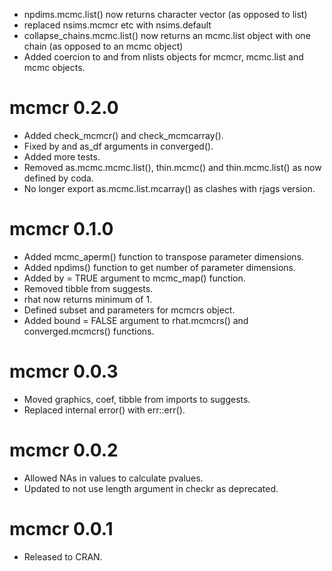 - npdims.mcmc.list() now returns character vector (as opposed to list)
- replaced nsims.mcmcr etc with nsims.default
- collapse_chains.mcmc.list() now returns an mcmc.list object with one chain (as opposed to an mcmc object)
- Added coercion to and from nlists objects for mcmcr, mcmc.list and mcmc objects.

# mcmcr 0.2.0

- Added check_mcmcr() and check_mcmcarray().
- Fixed by and as_df arguments in converged().
- Added more tests.
- Removed as.mcmc.mcmc.list(), thin.mcmc() and thin.mcmc.list() as now defined by coda.
- No longer export as.mcmc.list.mcarray() as clashes with rjags version.

# mcmcr 0.1.0

- Added mcmc_aperm() function to transpose parameter dimensions.
- Added npdims() function to get number of parameter dimensions.
- Added by = TRUE argument to mcmc_map() function.
- Removed tibble from suggests.
- rhat now returns minimum of 1.
- Defined subset and parameters for mcmcrs object.
- Added bound = FALSE argument to rhat.mcmcrs() and converged.mcmcrs() functions.

# mcmcr 0.0.3

- Moved graphics, coef, tibble from imports to suggests.
- Replaced internal error() with err::err().

# mcmcr 0.0.2

- Allowed NAs in values to calculate pvalues.
- Updated to not use length argument in checkr as deprecated.

# mcmcr 0.0.1

- Released to CRAN.
